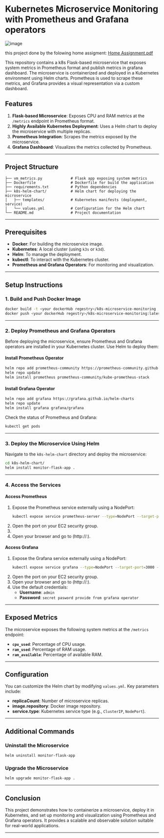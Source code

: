 # Kubernetes Microservice Monitoring with Prometheus and Grafana operators
![image](https://github.com/user-attachments/assets/b140fb7b-a187-4d07-a8a4-bb7b02ad2ca5)

this project done by the folowing home assigment: 
[Home Assignment.pdf](https://github.com/user-attachments/files/18310040/Home.Assignment.pdf)

This repository contains a k8s Flask-based microservice that exposes system metrics in Prometheus format and publish metrics in grafana dashboard. The microservice is containerized and deployed in a Kubernetes environment using Helm charts. Prometheus is used to scrape these metrics, and Grafana provides a visual representation via a custom dashboard.

## Features

1. **Flask-based Microservice**: Exposes CPU and RAM metrics at the `/metrics` endpoint in Prometheus format.
2. **Highly Available Kubernetes Deployment**: Uses a Helm chart to deploy the microservice with multiple replicas.
3. **Prometheus Integration**: Scrapes the metrics exposed by the microservice.
4. **Grafana Dashboard**: Visualizes the metrics collected by Prometheus.

---

## Project Structure

```
├── vm_metrics.py             # Flask app exposing system metrics
├── Dockerfile                # Dockerfile for build the application
├── requirements.txt          # Python dependencies
├── k8s-helm-chart/           # Helm chart for deploying the microservice
│   ├── templates/            # Kubernetes manifests (deployment, service)
│   └── values.yml            # Configuration for the Helm chart
└── README.md                 # Project documentation
```

---

## Prerequisites

- **Docker**: For building the microservice image.
- **Kubernetes**: A local cluster (using `k3s` or `k3d`).
- **Helm**: To manage the deployment.
- **kubectl**: To interact with the Kubernetes cluster.
- **Prometheus and Grafana Operators**: For monitoring and visualization.

---

## Setup Instructions

### 1. Build and Push Docker Image

```bash
docker build -t <your dockerHub regestry>/k8s-microservice-monitoring .
docker push <your dockerHub regestry>/k8s-microservice-monitoring:latest
```

---

### 2. Deploy Prometheus and Grafana Operators

Before deploying the microservice, ensure Prometheus and Grafana operators are installed in your Kubernetes cluster. Use Helm to deploy them:

#### Install Prometheus Operator

```bash
helm repo add prometheus-community https://prometheus-community.github.io/helm-charts
helm repo update
helm install prometheus prometheus-community/kube-prometheus-stack
```

#### Install Grafana Operator

```bash
helm repo add grafana https://grafana.github.io/helm-charts
helm repo update
helm install grafana grafana/grafana
```

Check the status of Prometheus and Grafana:

```bash
kubectl get pods
```

---

### 3. Deploy the Microservice Using Helm

Navigate to the `k8s-helm-chart` directory and deploy the microservice:

```bash
cd k8s-helm-chart/
helm install monitor-flask-app .
```

---

### 4. Access the Services

#### Access Prometheus


1. Expose the Prometheus service externally using a NodePort:
   ```bash
   kubectl expose service prometheus-server --type=NodePort --target-port=9090 --name=prometheus-server-ext

2. Open the port on your EC2 security group.
3. 
4. Open your browser and go to (http://<ec2-public-ip>:<PORT>).

#### Access Grafana

1. Expose the Grafana service externally using a NodePort:
   ```bash
   kubectl expose service grafana --type=NodePort --target-port=3000 --name=grafana-ext
   ```
2. Open the port on your EC2 security group.
3. Open your browser and go to (http://<ec2-public-ip>:<PORT>).
4. Use the default credentials:
   - **Username**: `admin`
   - **Password**: `secret pasword provide from grafana operator`

---

## Exposed Metrics

The microservice exposes the following system metrics at the `/metrics` endpoint:

- **`cpu_used`**: Percentage of CPU usage.
- **`ram_used`**: Percentage of RAM usage.
- **`ram_available`**: Percentage of available RAM.

---

## Configuration

You can customize the Helm chart by modifying `values.yml`. Key parameters include:

- **replicaCount**: Number of microservice replicas.
- **image.repository**: Docker image repository.
- **service.type**: Kubernetes service type (e.g., `ClusterIP`, `NodePort`).

---

## Additional Commands

### Uninstall the Microservice

```bash
helm uninstall monitor-flask-app
```

### Upgrade the Microservice

```bash
helm upgrade monitor-flask-app .
```

---

## Conclusion

This project demonstrates how to containerize a microservice, deploy it in Kubernetes, and set up monitoring and visualization using Prometheus and Grafana operators. 
It provides a scalable and observable solution suitable for real-world applications.

---
